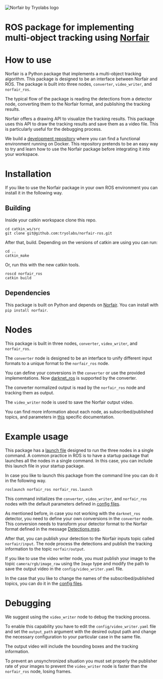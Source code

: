 ![Norfair by Tryolabs logo](https://user-images.githubusercontent.com/67343574/207469518-cb59f59f-6677-4414-acdf-38615dfbd285.png)

# ROS package for implementing multi-object tracking using [Norfair](https://github.com/tryolabs/norfair)

# How to use

Norfair is a Python package that implements a multi-object tracking algorithm. This package is designed to be an interface between Norfair and ROS. The package is built into three nodes, `converter`, `video_writer`, and `norfair_ros`.

The typical flow of the package is reading the detections from a detector node, converting them to the Norfair format, and publishing the tracking results.

Norfair offers a drawing API to visualize the tracking results. This package uses this API to draw the tracking results and save them as a video file. This is particularly useful for the debugging process.

We build a [development repository](https://github.com/tryolabs/norfair-ros-dev) where you can find a functional environment running on Docker. This repository pretends to be an easy way to try and learn how to use the Norfair package before integrating it into your workspace.

# Installation

If you like to use the Norfair package in your own ROS environment you can install it in the following way.

## Building

Inside your catkin workspace clone this repo.

```
cd catkin_ws/src
git clone git@github.com:tryolabs/norfair-ros.git
```

After that, build. Depending on the versions of catkin are using you can run:

```
cd ..
catkin_make
```

Or, run this with the new catkin tools.

```
roscd norfair_ros
catkin build
```

## Dependencies

This package is built on Python and depends on [Norfair](https://github.com/tryolabs/norfair). You can install with `pip install norfair`.

# Nodes

This package is built in three nodes, `converter`, `video_writer`, and `norfair_ros`.

The `converter` node is designed to be an interface to unify different input formats to a unique format to the `norfair_ros` node.

You can define your conversions in the `converter` or use the provided implementations. Now [darknet_ros](https://github.com/leggedrobotics/darknet_ros/tree/master/darknet_ros) is supported by the converter.

The converter normalized output is read by the `norfair_ros` node and tracking them as output.

The `video_writer` node is used to save the Norfair output video.

You can find more information about each node, as subscribed/published topics, and parameters in [this](src/nodes_doc.md) specific documentation.

# Example usage

This package has a [launch file](launch/norfair_node.launch) designed to run the three nodes in a single command. A common practice in ROS is to have a startup package that launches all the nodes in a single command. In this case, you can include this launch file in your startup package.

In case you like to launch this package from the command line you can do it in the following way.

```
roslaunch norfair_ros norfair_ros.launch
```

This command initializes the `converter`, `video_writer`, and `norfair_ros` nodes with the default parameters defined in [config files](config/).

As mentioned before, in case you not working with the `darknet_ros` detector, you need to define your own conversions in the `converter` node. This conversion needs to transform your detector format to the Norfair format defined in the message [Detections.msg](msg/Detections.msg).

After that, you can publish your detection to the Norfair inputs topic called `norfair/input`. The node process the detections and publish the tracking information to the topic `norfair/output`.

If you like to use the video writer node, you must publish your image to the topic `camera/rgb/image_raw` using the `Image` type and modify the path to save the output video in the `config/video_writer.yaml` file.

In the case that you like to change the names of the subscribed/published topics, you can do it in the [config files](config/).

# Debugging

We suggest using the `video_writer` node to debug the tracking process.

To enable this capability you have to edit the `config/video_writer.yaml` file and set the `output_path` argument with the desired output path and change the necessary configuration to your particular case in the same file.

The output video will include the bounding boxes and the tracking information.

To prevent an unsynchronized situation you must set properly the publisher rate of your images to prevent the `video_writer` node is faster than the `norfair_ros` node, losing frames.
